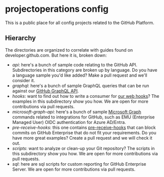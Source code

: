 projectoperations config
======

This is a public place for all config projects related to the GitHub Platform.

## Hierarchy

The directories are organized to correlate with guides found on developer.github.com.
But here it is, broken down:

* _api_: here's a bunch of sample code relating to the GitHub API. Subdirectories in this
  category are broken up by language. Do you have a language sample you'd like added?
  Make a pull request and we'll consider it.
* _graphql_: here's a bunch of sample GraphQL queries that can be run against our [GitHub GraphQL API](https://docs.github.com/graphql).
* _hooks_: want to find out how to write a consumer for [our web hooks](https://docs.github.com/webhooks-and-events/webhooks/about-webhooks)? The examples in this subdirectory show you how. We are open for more contributions via pull requests.
* _microsoft-graph-api_: here's a bunch of sample [Microsoft Graph](https://learn.microsoft.com/en-us/graph/use-the-api) commands related to integrations for GitHub, such as EMU (Enterprise Managed User) OIDC authentication for Azure AD/Entra.
* _pre-receive-hooks_: this one contains [pre-receive-hooks](https://docs.github.com/enterprise-server/admin/policies/enforcing-policy-with-pre-receive-hooks) that can block commits on GitHub Enterprise that do not fit your requirements. Do you have more great examples? Create a pull request and we will check it out.
* _scripts_: want to analyze or clean-up your Git repository? The scripts in this subdirectory show you how. We are open for more contributions via pull requests.
* _sql_: here are sql scripts for custom reporting for GitHub Enterprise Server. We are open for more contributions via pull requests.
